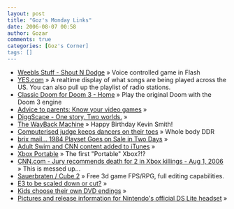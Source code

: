 ```yaml
---
layout: post
title: "Goz's Monday Links"
date: 2006-08-07 00:58
author: Gozar
comments: true
categories: [Goz's Corner]
tags: []
---
```

<ul>
<li><a href="http://www.weebls-stuff.com/games/shout+n+dodge/" title="Weebls Stuff - Shout N Dodge">Weebls Stuff - Shout N Dodge</a> &raquo; Voice controlled game in Flash</li>
<li><a href="http://yes.com/" title="YES.com">YES.com</a> &raquo; A realtime display of what songs are being played across the US. You can also pull up the playlist of radio stations.</li>
<li><a href="http://cdoom.d3files.com/" title="Classic Doom for Doom 3 - Home">Classic Doom for Doom 3 - Home</a> &raquo; Play the original Doom with the Doom 3 engine</li>
<li><a href="http://www.cnn.com/2006/TECH/fun.games/08/02/parenting.video.games.ap/index.html?section=cnn_latest" title="Advice to parents: Know your video games">Advice to parents: Know your video games</a> &raquo; </li>
<li><a href="http://www.onlies.net/diggscape/" title="DiggScape - One story, Two worlds.">DiggScape - One story, Two worlds.</a> &raquo; </li>
<li><a href="http://silentbobspeaks.com/?p=270" title="The WayBack Machine">The WayBack Machine</a> &raquo; Happy Birthday Kevin Smith!</li>
<li><a href="http://www.newscientisttech.com/article/dn9659-computerised-judge-keeps-dancers-on-their-toes.html" title="Computerised judge keeps dancers on their toes">Computerised judge keeps dancers on their toes</a> &raquo; Whole body DDR</li>
<li><a href="http://www.podbrix.com/massmail-07-31.htm" title="brix mail... 1984 Playset Goes on Sale in Two Days">brix mail... 1984 Playset Goes on Sale in Two Days</a> &raquo; </li>
<li><a href="http://arstechnica.com/journals/apple.ars/2006/8/1/4836" title="Adult Swim and CNN content added to iTunes">Adult Swim and CNN content added to iTunes</a> &raquo; </li>
<li><a href="http://www.portablesystems.net/xbox%20page1.htm" title="Xbox Portable">Xbox Portable</a> &raquo; The first &quot;Portable&quot; Xbox?!?</li>
<li><a href="http://www.cnn.com/2006/LAW/08/01/xbox.sentencing.ap/index.html?section=cnn_topstories" title="CNN.com - Jury recommends death for 2 in Xbox killings - Aug 1, 2006">CNN.com - Jury recommends death for 2 in Xbox killings - Aug 1, 2006</a> &raquo; This is messed up...</li>
<li><a href="http://sauerbraten.org/" title="Sauerbraten / Cube 2">Sauerbraten / Cube 2</a> &raquo; Free 3d game FPS/RPG, full editing capabilities.</li>
<li><a href="http://news.com.com/2061-10797_3-6100119.html?part=rss&amp;tag=6100119&amp;subj=news" title="E3 to be scaled down or cut?">E3 to be scaled down or cut?</a> &raquo; </li>
<li><a href="http://news.com.com/2061-10802_3-6100112.html?part=rss&amp;tag=6100112&amp;subj=news" title="Kids choose their own DVD endings">Kids choose their own DVD endings</a> &raquo; </li>
<li><a href="http://arstechnica.com/journals/thumbs.ars/2006/7/28/4805" title="Pictures and release information for Nintendo's official DS Lite headset">Pictures and release information for Nintendo's official DS Lite headset</a> &raquo; </li>
</ul>

